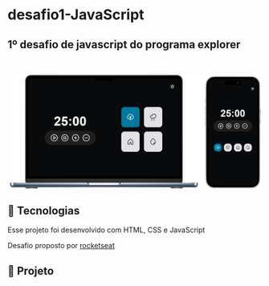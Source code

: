 # desafio1-JavaScript

## 1º desafio de javascript do programa explorer
<br>


![apresentacão do desafio](assets/desktopComMobile.PNG)

## 🚀 Tecnologias

Esse projeto foi desenvolvido com HTML, CSS e JavaScript

Desafio proposto por [rocketseat](https://https://www.rocketseat.com.br/)

## 🚀 Projeto

<a href="http://andrey00005.github.io/focustimer2/" target="_blank"></a>
